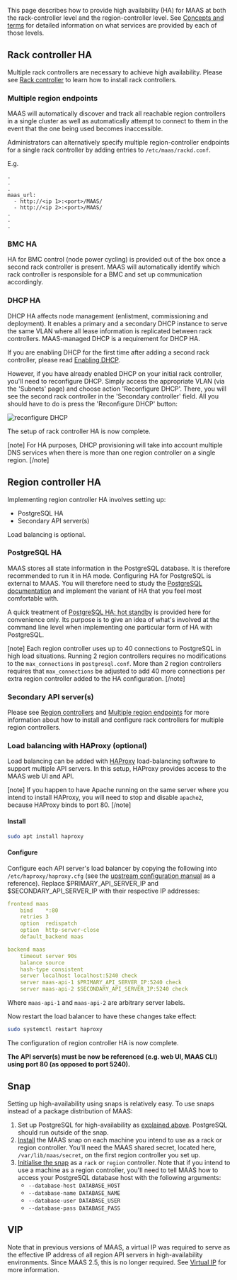 <!--
Todo:
- CDO QA (irc: cgregan/jog) might be testing/using installing HA via Juju
-->
This page describes how to provide high availability (HA) for MAAS at both the rack-controller level and the region-controller level. See [Concepts and terms](intro-concepts.md#controllers) for detailed information on what services are provided by each of those levels.

## Rack controller HA

Multiple rack controllers are necessary to achieve high availability. Please see [Rack controller](installconfig-rack.md#install-a-rack-controller) to learn how to install rack controllers.

### Multiple region endpoints

MAAS will automatically discover and track all reachable region controllers in a single cluster as well as automatically attempt to connect to them in the event that the one being used becomes inaccessible.

Administrators can alternatively specify multiple region-controller endpoints for a single rack controller by adding entries to `/etc/maas/rackd.conf`.

E.g.

    .
    .
    .
    maas_url:
      - http://<ip 1>:<port>/MAAS/
      - http://<ip 2>:<port>/MAAS/
    .
    .
    .

### BMC HA

HA for BMC control (node power cycling) is provided out of the box once a second rack controller is present. MAAS will automatically identify which rack controller is responsible for a BMC and set up communication accordingly.

### DHCP HA

DHCP HA affects node management (enlistment, commissioning and deployment). It enables a primary and a secondary DHCP instance to serve the same VLAN where all lease information is replicated between rack controllers. MAAS-managed DHCP is a requirement for DHCP HA.

If you are enabling DHCP for the first time after adding a second rack controller, please read [Enabling DHCP](installconfig-network-dhcp.md#enabling-dhcp).

However, if you have already enabled DHCP on your initial rack controller, you'll need to reconfigure DHCP. Simply access the appropriate VLAN (via the 'Subnets' page) and choose action 'Reconfigure DHCP'. There, you will see the second rack controller in the 'Secondary controller' field. All you should have to do is press the 'Reconfigure DHCP' button:

![reconfigure DHCP](../media/manage-ha__2.6-ha-dhcp.png)

The setup of rack controller HA is now complete.

[note] For HA purposes, DHCP provisioning will take into account multiple DNS services when there is more than one region controller on a single region. [/note]

## Region controller HA

Implementing region controller HA involves setting up:

-   PostgreSQL HA
-   Secondary API server(s)

Load balancing is optional.

### PostgreSQL HA

MAAS stores all state information in the PostgreSQL database. It is therefore recommended to run it in HA mode. Configuring HA for PostgreSQL is external to MAAS. You will therefore need to study the [PostgreSQL documentation](https://www.postgresql.org/docs/9.5/static/high-availability.html) and implement the variant of HA that you feel most comfortable with.

A quick treatment of [PostgreSQL HA: hot standby](manage-ha-postgresql.md) is provided here for convenience only. Its purpose is to give an idea of what's involved at the command line level when implementing one particular form of HA with PostgreSQL.

[note] Each region controller uses up to 40 connections to PostgreSQL in high load situations. Running 2 region controllers requires no modifications to the `max_connections` in `postgresql.conf`. More than 2 region controllers requires that `max_connections` be adjusted to add 40 more connections per extra region controller added to the HA configuration. [/note]

### Secondary API server(s)

Please see [Region controllers](installconfig-region.md) and [Multiple region endpoints](#multiple-region-endpoints) for more information about how to install and configure rack controllers for multiple region controllers.

### Load balancing with HAProxy (optional)

Load balancing can be added with [HAProxy](http://www.haproxy.org/) load-balancing software to support multiple API servers. In this setup, HAProxy provides access to the MAAS web UI and API.

[note] If you happen to have Apache running on the same server where you intend to install HAProxy, you will need to stop and disable `apache2`, because HAProxy binds to port 80. [/note]

#### Install

``` bash
sudo apt install haproxy
```

#### Configure

Configure each API server's load balancer by copying the following into `/etc/haproxy/haproxy.cfg` (see the [upstream configuration manual](http://cbonte.github.io/haproxy-dconv/1.6/configuration.html) as a reference). Replace $PRIMARY_API_SERVER_IP and $SECONDARY_API_SERVER_IP with their respective IP addresses:

``` yaml
frontend maas
    bind    *:80
    retries 3
    option  redispatch
    option  http-server-close
    default_backend maas

backend maas
    timeout server 90s
    balance source
    hash-type consistent
    server localhost localhost:5240 check
    server maas-api-1 $PRIMARY_API_SERVER_IP:5240 check
    server maas-api-2 $SECONDARY_API_SERVER_IP:5240 check
```

Where `maas-api-1` and `maas-api-2` are arbitrary server labels.

Now restart the load balancer to have these changes take effect:

``` bash
sudo systemctl restart haproxy
```

The configuration of region controller HA is now complete.

**The API server(s) must be now be referenced (e.g. web UI, MAAS CLI) using port 80 (as opposed to port 5240).**

## Snap

Setting up high-availability using snaps is relatively easy. To use snaps instead of a package distribution of MAAS:

1.  Set up PostgreSQL for high-availability as [explained above](manage-ha.md#postgresql-ha). PostgreSQL should run outside of the snap.
2.  [Install](installconfig-snap-install.md#install-from-snap) the MAAS snap on each machine you intend to use as a rack or region controller. You'll need the MAAS shared secret, located here, `/var/lib/maas/secret`, on the first region controller you set up.
3.  [Initialise the snap](installconfig-snap-install.md#initialisation) as a `rack` or `region` controller. Note that if you intend to use a machine as a region controller, you'll need to tell MAAS how to access your PostgreSQL database host with the following arguments:
    -   `--database-host DATABASE_HOST`
    -   `--database-name DATABASE_NAME`
    -   `--database-user DATABASE_USER`
    -   `--database-pass DATABASE_PASS`

## VIP

Note that in previous versions of MAAS, a virtual IP was required to serve as the effective IP address of all region API servers in high-availability environments. Since MAAS 2.5, this is no longer required. See [Virtual IP](https://docs.maas.io/2.4/en/manage-ha#virtual-ip) for more information.

<!-- LINKS -->

